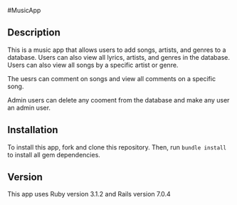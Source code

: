 #MusicApp

## Description
This is a music app that allows users to add songs, artists, and genres to a database. Users can also view all lyrics, artists, and genres in the database. Users can also view all songs by a specific artist or genre. 

The uesrs can comment on songs and view all comments on a specific song.

Admin users can delete any cooment from the database and make any user an admin user.

## Installation
To install this app, fork and clone this repository. Then, run `bundle install` to install all gem dependencies.

## Version

This app uses Ruby version 3.1.2 and Rails version 7.0.4